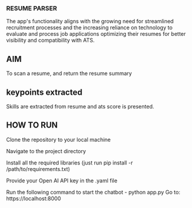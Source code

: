 ### RESUME PARSER ###
The app's functionality aligns with the growing need for streamlined recruitment processes and the increasing reliance on technology to evaluate and process job applications optimizing their resumes for better visibility and compatibility with ATS.

## AIM ##
To scan a resume, and return the resume summary

## keypoints extracted ##
Skills are extracted from resume and ats score is presented.

## HOW TO RUN ##
Clone the repository to your local machine

Navigate to the project directory

Install all the required libraries (just run pip install -r /path/to/requirements.txt)

Provide your Open AI API key in the .yaml file

Run the following command to start the chatbot -
python app.py
Go to: https://localhost:8000